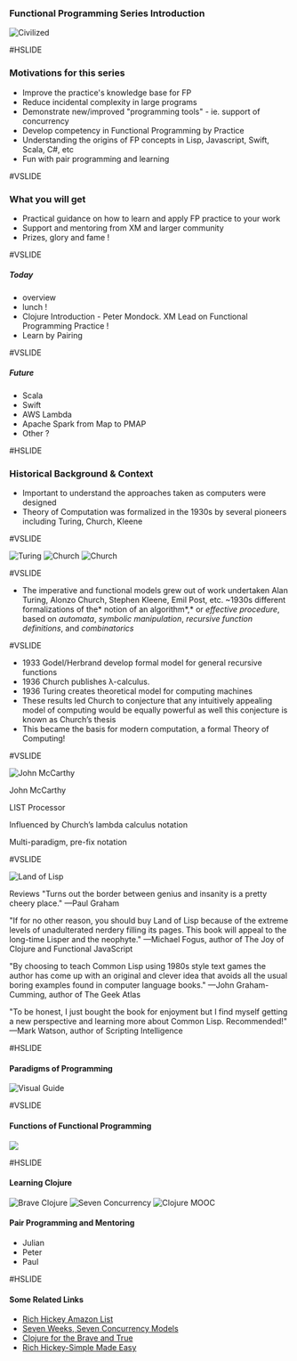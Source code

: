 
### Functional Programming Series Introduction ###

![Civilized](assets/cartoon.jpg)

#HSLIDE


### Motivations for this series ###


- Improve the practice's knowledge base for FP
- Reduce incidental complexity in large programs
- Demonstrate new/improved "programming tools" - ie. support of concurrency
- Develop competency in Functional Programming by Practice
- Understanding the origins of FP concepts in Lisp, Javascript, Swift, Scala, C#, etc
- Fun with pair programming and learning

#VSLIDE

### What you will get ###

- Practical guidance on how to learn and apply FP practice to your work
- Support and mentoring from XM and larger community
- Prizes, glory and fame !

#VSLIDE

##### Today

- overview
- lunch !
- Clojure Introduction - Peter Mondock. XM Lead on Functional Programming Practice !
- Learn by Pairing

#VSLIDE

##### Future
- Scala
- Swift
- AWS Lambda 
- Apache Spark from Map to PMAP
- Other ?

#HSLIDE

### Historical Background & Context ###

- Important to understand the approaches taken as computers were designed
- Theory of Computation was formalized in the 1930s by several pioneers including Turing, Church, Kleene 


#VSLIDE

![Turing](assets/turing.png) 
![Church](assets/church.png) 
![Church](assets/kleen.png) 

#VSLIDE

- The imperative and functional models grew out of work undertaken Alan Turing, Alonzo Church, Stephen Kleene, Emil Post, etc. ~1930s  different formalizations of the* notion of an algorithm*,* or *effective procedure*, based on *automata*, *symbolic manipulation*, *recursive function definitions*, and *combinatorics*

#VSLIDE

- 1933 Godel/Herbrand develop formal model for general recursive functions
- 1936 Church publishes λ-calculus.
- 1936 Turing creates theoretical model for computing machines
- These results led Church to conjecture that any intuitively appealing model of computing would be equally powerful as well this conjecture is known as Church’s thesis
- This became the basis for modern computation, a formal Theory of Computing!    
    
#VSLIDE


![John McCarthy](assets/McCarthy.png)

John McCarthy

LIST Processor

Influenced by Church’s lambda calculus notation

Multi-paradigm, pre-fix notation


#VSLIDE

![Land of Lisp](assets/landoflisp.jpeg)

Reviews
"Turns out the border between genius and insanity is a pretty cheery place."
—Paul Graham

"If for no other reason, you should buy Land of Lisp because of the extreme levels of unadulterated nerdery filling its pages. This book will appeal to the long-time Lisper and the neophyte."
—Michael Fogus, author of The Joy of Clojure and Functional JavaScript

"By choosing to teach Common Lisp using 1980s style text games the author has come up with an original and clever idea that avoids all the usual boring examples found in computer language books."
—John Graham-Cumming, author of The Geek Atlas

"To be honest, I just bought the book for enjoyment but I find myself getting a new perspective and learning more about Common Lisp. Recommended!"
—Mark Watson, author of Scripting Intelligence


#HSLIDE

#### Paradigms of Programming ####

![Visual Guide](http://www.math-cs.gordon.edu/courses/cs323/LISP/3Paradigms.png)

#VSLIDE

#### Functions of Functional Programming ####

![](assets/fpconcepts.png)

#HSLIDE

#### Learning Clojure ####


![Brave Clojure](assets/brave.png)
![Seven Concurrency](assets/seven.jpg)
![Clojure MOOC](assets/mooc.png)

#### Pair Programming and Mentoring ####

- Julian
- Peter
- Paul

#HSLIDE

#### Some Related Links

- [Rich Hickey Amazon List](https://www.amazon.com/gp/richpub/listmania/fullview/R3LG3ZBZS4GCTH)
- [Seven Weeks, Seven Concurrency Models](https://pragprog.com/book/pb7con/seven-concurrency-models-in-seven-weeks)
- [Clojure for the Brave and True](http://www.braveclojure.com)
- [Rich Hickey-Simple Made Easy](https://www.google.com/url?sa=t&rct=j&q=&esrc=s&source=web&cd=1&ved=0ahUKEwigjZO72-fQAhVE6mMKHarmCBEQFggaMAA&url=https%3A%2F%2Fwww.infoq.com%2Fpresentations%2FSimple-Made-Easy&usg=AFQjCNF2-ym5CR0NR5uMfIbzKvBW-PtqBQ&sig2=dkm-nLgnxrg9jqmX4P7zMQ&bvm=bv.141320020,d.cGc)
